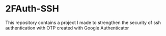 # 2FAuth-SSH
This repository contains a project I made to strengthen the security of ssh authentication with OTP created with Google Authenticator
